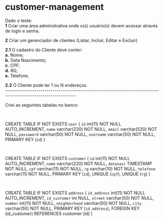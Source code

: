 # customer-management
Dado o teste: <br>
<strong>1</strong> Criar uma área administrativa onde o(s) usuário(s) devem acessar através de login e senha.<br>

<strong>2</strong> Criar um gerenciador de clientes (Listar, Incluir, Editar e Excluir)<br>

  <strong>2.1</strong> O cadastro do Cliente deve conter: <br>
    <strong>a.</strong> Nome; <br>
    <strong>b.</strong> Data Nascimento; <br>
    <strong>c.</strong> CPF; <br>
    <strong>d.</strong> RG; <br>
    <strong>e.</strong> Telefone. <br>
    
  <strong>2.2</strong> O Cliente pode ter 1 ou N endereços.<br>
------------------------------------------------------------------------------------------------------------------<br>

Criei as seguintes tabelas no banco:

<br>

CREATE TABLE IF NOT EXISTS `user` (
  `id` int(11) NOT NULL AUTO_INCREMENT,
  `name` varchar(220) NOT NULL,
  `email` varchar(520) NOT NULL,
  `passaword` varchar(50) NOT NULL,
  `username` varchar(50) NOT NULL,
  PRIMARY KEY (`id`)
)

<br>

CREATE TABLE IF NOT EXISTS `customer` ( 
  `id` int(11) NOT NULL AUTO_INCREMENT, 
  `nome` varchar(220) NOT NULL, 
  `datanasc` TIMESTAMP NOT NULL, 
  `cpf` varchar(11) NOT NULL, 
  `rg` varchar(10) NOT NULL, 
  `telefone` varchar(11) NOT NULL, 
  PRIMARY KEY (`id`),
  UNIQUE (`cpf`), 
  UNIQUE (`rg`) 
)

<br>

CREATE TABLE IF NOT EXISTS `address` ( 
  `id_address` int(11) NOT NULL AUTO_INCREMENT, 
  `id_customer` int NULL, 
  `street` varchar(50) NOT NULL, 
  `number` int(11) NOT NULL, 
  `neighborhood` varchar(50) NOT NULL, 
  `city` varchar(50) NOT NULL, 
  PRIMARY KEY (`id_address`), 
  FOREIGN KEY (id_customer) REFERENCES customer (id) 
)
